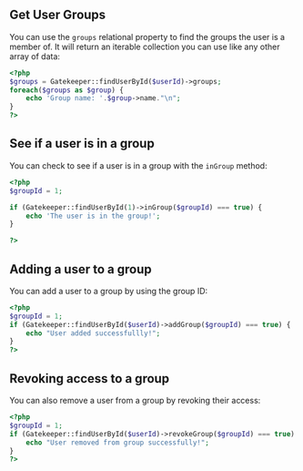 ## Get User Groups

You can use the `groups` relational property to find the groups the user is a member of. It will return an iterable collection
you can use like any other array of data:

```php
<?php
$groups = Gatekeeper::findUserById($userId)->groups;
foreach($groups as $group) {
    echo 'Group name: '.$group->name."\n";
}
?>
```

## See if a user is in a group

You can check to see if a user is in a group with the `inGroup` method:

```php
<?php
$groupId = 1;

if (Gatekeeper::findUserById(1)->inGroup($groupId) === true) {
	echo 'The user is in the group!';
}

?>
```

## Adding a user to a group

You can add a user to a group by using the group ID:

```php
<?php
$groupId = 1;
if (Gatekeeper::findUserById($userId)->addGroup($groupId) === true) {
    echo "User added successfullly!";
}
?>
```

## Revoking access to a group

You can also remove a user from a group by revoking their access:

```php
<?php
$groupId = 1;
if (Gatekeeper::findUserById($userId)->revokeGroup($groupId) === true) {
    echo "User removed from group successfully!";
}
?>
```